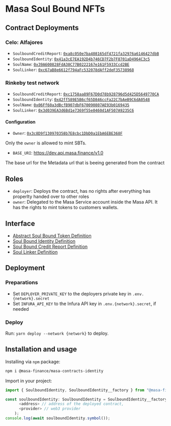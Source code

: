 # Masa Soul Bound NFTs

## Contract Deployments

### Celo: Alfajores

- `SoulboundCreditReport`: [`0xa8c050e7ba408165df4721fa32976a6146427dbB`](https://alfajores-blockscout.celo-testnet.org/address/0xa8c050e7ba408165df4721fa32976a6146427dbB/transactions)
- `SoulboundIdentity`: [`0x41a3cE7EA192D4b746CD7F2b7F8701aD4964C3c5`](https://alfajores-blockscout.celo-testnet.org/address/0x41a3cE7EA192D4b746CD7F2b7F8701aD4964C3c5/transactions)
- `SoulName`: [`0x39A600828FdA30C77B0222167e161F5933Ccd2BE`](https://alfajores-blockscout.celo-testnet.org/address/0x39A600828FdA30C77B0222167e161F5933Ccd2BE/transactions)
- `SoulLinker`: [`0xc67aB8e6612f794aFc532078dAff2deF35738968`](https://alfajores-blockscout.celo-testnet.org/address/0xc67aB8e6612f794aFc532078dAff2deF35738968/transactions)

### Rinkeby test network

- `SoulboundCreditReport`: [`0xc1758aa89F67D0d78b928796d5d425D5649770CA`](https://rinkeby.etherscan.io/address/0xc1758aa89F67D0d78b928796d5d425D5649770CA)
- `SoulboundIdentity`: [`0x42ff589E5B6cf65D846ccFa22C7bAeB9C6dA0548`](https://rinkeby.etherscan.io/address/0x42ff589E5B6cf65D846ccFa22C7bAeB9C6dA0548)
- `SoulName`: [`0x06Ff60a3dBcfB907dbF670090807AE93b0169435`](https://rinkeby.etherscan.io/address/0x06Ff60a3dBcfB907dbF670090807AE93b0169435)
- `SoulLinker`: [`0x3d039EA3d6Bd1e7369f55e0460d1AF507A9235C6`](https://rinkeby.etherscan.io/address/0x3d039EA3d6Bd1e7369f55e0460d1AF507A9235C6)

#### Configuration

- `Owner`: [`0x3c8D9f130970358b7E8cbc1DbD0a1EbA6EBE368F`](https://alfajores-blockscout.celo-testnet.org/address/0x3c8D9f130970358b7E8cbc1DbD0a1EbA6EBE368F/transactions)

Only the `owner` is allowed to mint SBTs.

- `BASE_URI`: https://dev.api.masa.finance/v1.0

The base url for the Metadata url that is beeing generated from the contract

## Roles

- `deployer`: Deploys the contract, has no rights after everything has properlty handed over to other roles
- `owner`: Delegated to the Masa Service account inside the Masa API. It has the rights to mint tokens to customers
  wallets.

## Interface

- [Abstract Soul Bound Token Definition](docs/SoulBoundToken.md)
- [Soul Bound Identity Definition](docs/SoulboundIdentity.md)
- [Soul Bound Credit Report Definition](docs/SoulboundCreditReport.md)
- [Soul Linker Definition](docs/SoulLinker.md)

## Deployment

### Preparations

* Set `DEPLOYER_PRIVATE_KEY` to the deployers private key in `.env.{network}.secret`
* Set `INFURA_API_KEY` to the Infura API key in `.env.{network}.secret`, if needed

### Deploy

Run: `yarn deploy --network {network}` to deploy.

## Installation and usage

Installing via `npm` package:

```bash
npm i @masa-finance/masa-contracts-identity
```

Import in your project:

```typescript
import { SoulboundIdentity, SoulboundIdentity__factory } from "@masa-finance/masa-contracts-identity";

const soulboundIdentity: SoulboundIdentity = SoulboundIdentity__factory.connect(
      <address> // address of the deployed contract,
      <provider> // web3 provider
    );
console.log(await soulboundIdentity.symbol());
```
